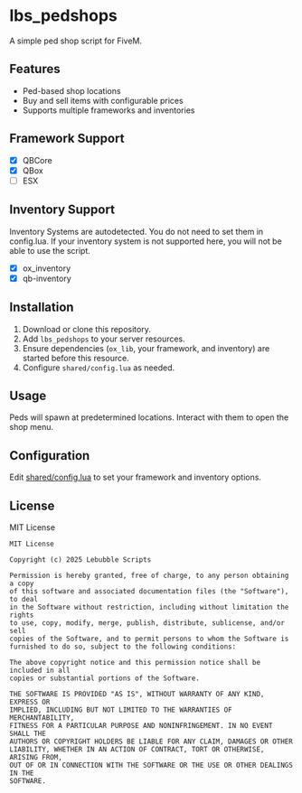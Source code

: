# lbs_pedshops

A simple ped shop script for FiveM.

## Features

- Ped-based shop locations
- Buy and sell items with configurable prices
- Supports multiple frameworks and inventories

## Framework Support

- [x] QBCore
- [x] QBox
- [ ] ESX

## Inventory Support

Inventory Systems are autodetected. You do not need to set them in config.lua. 
If your inventory system is not supported here, you will not be able to use the script. 

- [x] ox_inventory
- [x] qb-inventory

## Installation

1. Download or clone this repository.
2. Add `lbs_pedshops` to your server resources.
3. Ensure dependencies (`ox_lib`, your framework, and inventory) are started before this resource.
4. Configure `shared/config.lua` as needed.

## Usage

Peds will spawn at predetermined locations. Interact with them to open the shop menu.

## Configuration

Edit [shared/config.lua](shared/config.lua) to set your framework and inventory options.

## License

MIT License

```
MIT License

Copyright (c) 2025 Lebubble Scripts

Permission is hereby granted, free of charge, to any person obtaining a copy
of this software and associated documentation files (the "Software"), to deal
in the Software without restriction, including without limitation the rights
to use, copy, modify, merge, publish, distribute, sublicense, and/or sell
copies of the Software, and to permit persons to whom the Software is
furnished to do so, subject to the following conditions:

The above copyright notice and this permission notice shall be included in all
copies or substantial portions of the Software.

THE SOFTWARE IS PROVIDED "AS IS", WITHOUT WARRANTY OF ANY KIND, EXPRESS OR
IMPLIED, INCLUDING BUT NOT LIMITED TO THE WARRANTIES OF MERCHANTABILITY,
FITNESS FOR A PARTICULAR PURPOSE AND NONINFRINGEMENT. IN NO EVENT SHALL THE
AUTHORS OR COPYRIGHT HOLDERS BE LIABLE FOR ANY CLAIM, DAMAGES OR OTHER
LIABILITY, WHETHER IN AN ACTION OF CONTRACT, TORT OR OTHERWISE, ARISING FROM,
OUT OF OR IN CONNECTION WITH THE SOFTWARE OR THE USE OR OTHER DEALINGS IN THE
SOFTWARE.

```